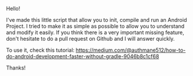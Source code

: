Hello!

I've made this little script that allow you to init, compile and run an Android Project. I tried to make it as simple as possible to allow you to understand and modify it easily. If you think there is a very important missing feature, don't hesitate to do a pull request on Github and I will answer quickly.

To use it, check this tutorial:
https://medium.com/@authmane512/how-to-do-android-development-faster-without-gradle-9046b8c1cf68

Thanks!

